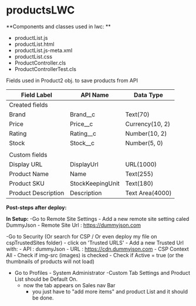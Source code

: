 # productsLWC
**Components and classes used in lwc:
**
 - productList.js
 - productList.html
 - productList.js-meta.xml
 - productList.css
 - ProductController.cls
 - ProductControllerTest.cls

Fields used in Product2 obj. to save products from API

| Field Label          | API Name              | Data Type           |
|----------------------|-----------------------|---------------------|
|   Created fields     |		       |		     |
| Brand                | Brand__c              | Text(70)            |
| Price                | Price__c              | Currency(10, 2)     |
| Rating               | Rating__c             | Number(10, 2)       |
| Stock 	       | Stock__c	       |Number(5, 0)  	     |
|		       |		       |		     |
|    Custom fields     |               	       |                     |
| Display URL          | DisplayUrl            | URL(1000)           |
| Product Name         | Name                  | Text(255)           |
| Product SKU          | StockKeepingUnit      | Text(180)           |
| Product Description  | Description           | Text Area(4000)     |

**Post-steps after deploy:**

**In Setup:**
-Go to Remote Site Settings 
	- Add a new remote site setting caled DummyJson
	- Remote Site Url : https://dummyjson.com
	
-Go to Security (Or search for CSP / Or even deploy my file on cspTrustedSites folder)
	- click on 'Trusted URLS'
	- Add a new Trusted Url with:
		- API : dummyJson 
		- URL : https://cdn.dummyjson.com 
		- CSP Context All
		- Check if img-src (images) is checked 
		- Check if Active = true
	(or the thumbnails of products will not load)

- Go to Profiles - System Administrator 
	-Custom Tab Settings and Product List should be Default On.
	- now the tab appears on Sales nav Bar
        - you just have to "add more items" and product List and it should be done.
